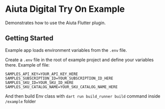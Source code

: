 # Aiuta Digital Try On Example

Demonstrates how to use the Aiuta Flutter plugin.

## Getting Started

Example app loads environment variables from the `.env` file.

Create a `.env` file in the root of example project and
define your variables there. Example of file:

```
SAMPLES_API_KEY=YOUR_API_KEY_HERE
SAMPLES_SUBSCRIPTION_ID=YOUR_SUBSCRIPTION_ID_HERE
SAMPLES_SKU_ID=YOUR_SKU_ID_HERE
SAMPLES_SKU_CATALOG_NAME=YOUR_SKU_CATALOG_NAME_HERE
```

And then build Env class with `dart run build_runner build` command inside `/example` folder
